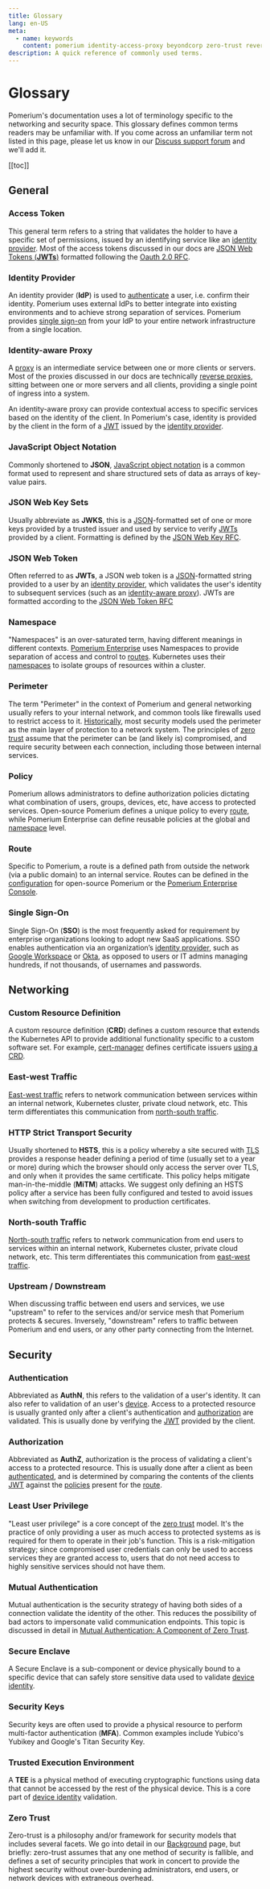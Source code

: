 ```yaml
---
title: Glossary
lang: en-US
meta:
  - name: keywords
    content: pomerium identity-access-proxy beyondcorp zero-trust reverse-proxy ztn zta
description: A quick reference of commonly used terms.
---
```


# Glossary

Pomerium's documentation uses a lot of terminology specific to the networking and security space. This glossary defines common terms readers may be unfamiliar with. If you come across an unfamiliar term not listed in this page, please let us know in our [Discuss support forum][support] and we'll add it.

[[toc]]

## General

### Access Token
This general term refers to a string that validates the holder to have a specific set of permissions, issued by an identifying service like an [identity provider]. Most of the access tokens discussed in our docs are [JSON Web Tokens (**JWTs**)][JWT] formatted following the [Oauth 2.0 RFC](https://datatracker.ietf.org/doc/html/rfc6749#section-7.1).

### Identity Provider
An identity provider (**IdP**) is used to [authenticate] a user, i.e. confirm their identity. Pomerium uses external IdPs to better integrate into existing environments and to achieve strong separation of services. Pomerium provides [single sign-on] from your IdP to your entire network infrastructure from a single location.

### Identity-aware Proxy
A [proxy](https://en.wikipedia.org/wiki/Proxy_server) is an intermediate service between one or more clients or servers. Most of the proxies discussed in our docs are technically [reverse proxies](https://en.wikipedia.org/wiki/Reverse_proxy), sitting between one or more servers and all clients, providing a single point of ingress into a system.

An identity-aware proxy can provide contextual access to specific services based on the identity of the client. In Pomerium's case, identity is provided by the client in the form of a [JWT] issued by the [identity provider].

### JavaScript Object Notation
Commonly shortened to **JSON**, [JavaScript object notation](https://en.wikipedia.org/wiki/JSON) is a common format used to represent and share structured sets of data as arrays of key-value pairs.

### JSON Web Key Sets
Usually abbreviate as **JWKS**, this is a [JSON]-formatted set of one or more keys provided by a trusted issuer and used by service to verify [JWTs] provided by a client. Formatting is defined by the [JSON Web Key RFC](https://datatracker.ietf.org/doc/html/rfc7517).

### JSON Web Token
Often referred to as **JWTs**, a JSON web token is a [JSON]-formatted string provided to a user by an [identity provider], which validates the user's identity to subsequent services (such as an [identity-aware proxy]). JWTs are formatted according to the [JSON Web Token RFC](https://datatracker.ietf.org/doc/html/rfc7519)

### Namespace
"Namespaces" is an over-saturated term, having different meanings in different contexts. [Pomerium Enterprise][pom-namespace] uses Namespaces to provide separation of access and control to [routes]. Kubernetes uses their [namespaces][k8s-namespace] to isolate groups of resources within a cluster.

### Perimeter
The term "Perimeter" in the context of Pomerium and general networking usually refers to your internal network, and common tools like firewalls used to restrict access to it. [Historically](/docs/background.md#history), most security models used the perimeter as the main layer of protection to a network system. The principles of [zero trust] assume that the perimeter can be (and likely is) compromised, and require security between each connection, including those between internal services.

### Policy
Pomerium allows administrators to define authorization policies dictating what combination of users, groups, devices, etc, have access to protected services. Open-source Pomerium defines a unique policy to every [route], while Pomerium Enterprise can define reusable policies at the global and [namespace] level.

### Route
Specific to Pomerium, a route is a defined path from outside the network (via a public domain) to an internal service. Routes can be defined in the [configuration](/reference/readme.md#routes) for open-source Pomerium or the [Pomerium Enterprise Console][pom-routes].

### Single Sign-On
Single Sign-On (**SSO**) is the most frequently asked for requirement by enterprise organizations looking to adopt new SaaS applications. SSO enables authentication via an organization’s [identity provider], such as [Google Workspace](/docs/identity-providers/google.md) or [Okta](/docs/identity-providers/okta.md), as opposed to users or IT admins managing hundreds, if not thousands, of usernames and passwords.

## Networking

### Custom Resource Definition
A custom resource definition (**CRD**) defines a custom resource that extends the Kubernetes API to provide additional functionality specific to a custom software set. For example, [cert-manager](https://cert-manager.io/) defines certificate issuers [using a CRD](https://github.com/cert-manager/sample-external-issuer/blob/main/config/crd/bases/sample-issuer.example.com_issuers.yaml).

### East-west Traffic
[East-west traffic](https://en.wikipedia.org/wiki/East-west_traffic) refers to network communication between services within an internal network, Kubernetes cluster, private cloud network, etc. This term differentiates this communication from [north-south traffic].

### HTTP Strict Transport Security
Usually shortened to **HSTS**, this is a policy whereby a site secured with [TLS](https://en.wikipedia.org/wiki/Transport_Layer_Security) provides a response header defining a period of time (usually set to a year or more) during which the browser should only access the server over TLS, and only when it provides the same certificate. This policy helps mitigate man-in-the-middle (**MiTM**) attacks. We suggest only defining an HSTS policy after a service has been fully configured and tested to avoid issues when switching from development to production certificates.

### North-south Traffic
[North-south traffic](https://en.wikipedia.org/wiki/North-south_traffic) refers to network communication from end users to services within an internal network, Kubernetes cluster, private cloud network, etc. This term differentiates this communication from [east-west traffic].

### Upstream / Downstream
When discussing traffic between end users and services, we use "upstream" to refer to the services and/or service mesh that Pomerium protects & secures. Inversely, "downstream" refers to traffic between Pomerium and end users, or any other party connecting from the Internet.

## Security

### Authentication
Abbreviated as **AuthN**, this refers to the validation of a user's identity. It can also refer to validation of an user's [device](/docs/topics/device-identity.md). Access to a protected resource is usually granted only after a client's authentication and [authorization] are validated. This is usually done by verifying the [JWT] provided by the client.

### Authorization
Abbreviated as **AuthZ**, authorization is the process of validating a client's access to a protected resource. This is usually done after a client as been [authenticated], and is determined by comparing the contents of the clients [JWT] against the [policies] present for the [route].

### Least User Privilege
"Least user privilege" is a core concept of the [zero trust] model. It's the practice of only providing a user as much access to protected systems as is required for them to operate in their job's function. This is a risk-mitigation strategy; since compromised user credentials can only be used to access services they are granted access to, users that do not need access to highly sensitive services should not have them.

### Mutual Authentication
Mutual authentication is the security strategy of having both sides of a connection validate the identity of the other. This reduces the possibility of bad actors to impersonate valid communication endpoints. This topic is discussed in detail in [Mutual Authentication: A Component of Zero Trust](/docs/topics/mutual-auth.md).

### Secure Enclave
A Secure Enclave is a sub-component or device physically bound to a specific device that can safely store sensitive data used to validate [device identity](/docs/topics/device-identity.md).

### Security Keys
Security keys are often used to provide a physical resource to perform multi-factor authentication (**MFA**). Common examples include Yubico's Yubikey and Google's Titan Security Key.

### Trusted Execution Environment
A **TEE** is a physical method of executing cryptographic functions using data that cannot be accessed by the rest of the physical device. This is a core part of [device identity](/docs/topics/device-identity.md) validation.

### Zero Trust
Zero-trust is a philosophy and/or framework for security models that includes several facets. We go into detail in our [Background](/docs/background.md#zero-trust) page, but briefly: zero-trust assumes that any one method of security is fallible, and defines a set of security principles that work in concert to provide the highest security without over-burdening administrators, end users, or network devices with extraneous overhead.

[authenticate]: #authentication
[authenticated]: #authentication
[authorization]: #authorization
[east-west traffic]: #east-west-traffic
[identity provider]: #identity-provider
[identity-aware proxy]: #identity-aware-proxy
[JSON]: #javascript-object-notation
[JWT]: #json-web-token
[JWTs]: #json-web-token
[k8s-namespace]: https://kubernetes.io/docs/concepts/overview/working-with-objects/namespaces/
[namespace]: #namespace
[north-south traffic]: #north-south-traffic
[policies]: #policy
[Pomerium Enterprise]: /enterprise/about.md
[pom-namespace]: /enterprise/concepts.md#namespaces
[pom-routes]: /enterprise/concepts.md#routes
[route]: #route
[routes]: #route
[single sign-on]: #single-sign-on
[support]: https://discuss.pomerium.com/c/support/9
[zero trust]: #zero-trust